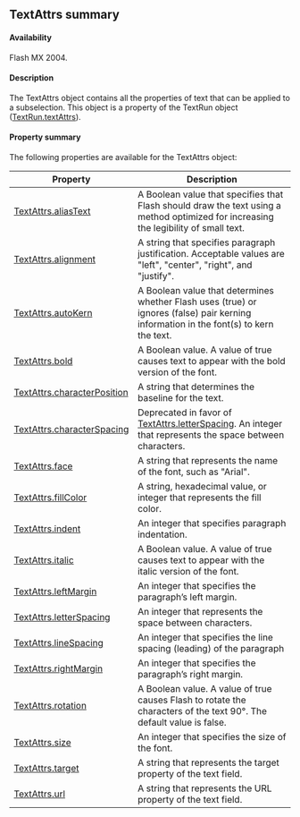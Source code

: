 ## TextAttrs summary

#### Availability

Flash MX 2004.

#### Description

The TextAttrs object contains all the properties of text that can be applied to a subselection. This object is a property of the TextRun object ([TextRun.textAttrs](../TextRun_object/TextRun.md)).

#### Property summary

The following properties are available for the TextAttrs object:

| **Property** | **Description** |
| --- | --- |
| [TextAttrs.aliasText](../TextAttrs_object/TextAttrs.md) | A Boolean value that specifies that Flash should draw the text using a method optimized for increasing the legibility of small text. |
| [TextAttrs.alignment](../TextAttrs_object/TextAttrs1.md) | A string that specifies paragraph justification. Acceptable values are "left", "center", "right", and "justify". |
| [TextAttrs.autoKern](../TextAttrs_object/TextAttrs2.md) | A Boolean value that determines whether Flash uses (true) or ignores (false) pair kerning information in the font(s) to kern the text. |
| [TextAttrs.bold](../TextAttrs_object/TextAttrs3.md) | A Boolean value. A value of true causes text to appear with the bold version of the font. |
| [TextAttrs.characterPosition](../TextAttrs_object/TextAttrs4.md) | A string that determines the baseline for the text. |
| [TextAttrs.characterSpacing](../TextAttrs_object/TextAttrs5.md) | Deprecated in favor of [TextAttrs.letterSpacing](../TextAttrs_object/TextAttrs11.md). An integer that represents the space between characters. |
| [TextAttrs.face](../TextAttrs_object/TextAttrs6.md) | A string that represents the name of the font, such as "Arial". |
| [TextAttrs.fillColor](../TextAttrs_object/TextAttrs7.md) | A string, hexadecimal value, or integer that represents the fill color. |
| [TextAttrs.indent](../TextAttrs_object/TextAttrs8.md) | An integer that specifies paragraph indentation. |
| [TextAttrs.italic](../TextAttrs_object/TextAttrs9.md) | A Boolean value. A value of true causes text to appear with the italic version of the font. |
| [TextAttrs.leftMargin](../TextAttrs_object/TextAttrs10.md) | An integer that specifies the paragraph’s left margin. |
| [TextAttrs.letterSpacing](../TextAttrs_object/TextAttrs11.md) | An integer that represents the space between characters. |
| [TextAttrs.lineSpacing](../TextAttrs_object/TextAttrs12.md) | An integer that specifies the line spacing (leading) of the paragraph |
| [TextAttrs.rightMargin](../TextAttrs_object/TextAttrs13.md) | An integer that specifies the paragraph’s right margin. |
| [TextAttrs.rotation](../TextAttrs_object/TextAttrs14.md) | A Boolean value. A value of true causes Flash to rotate the characters of the text 90°. The default value is false. |
| [TextAttrs.size](../TextAttrs_object/TextAttrs15.md) | An integer that specifies the size of the font. |
| [TextAttrs.target](../TextAttrs_object/TextAttrs16.md) | A string that represents the target property of the text field. |
| [TextAttrs.url](../TextAttrs_object/TextAttrs17.md) | A string that represents the URL property of the text field. |
